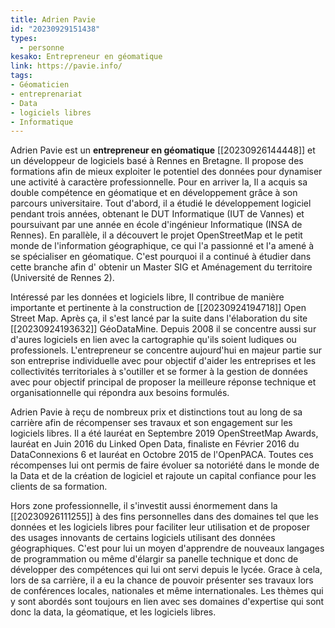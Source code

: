 ```yaml
---
title: Adrien Pavie
id: "20230929151438"
types:
  - personne
kesako: Entrepreneur en géomatique
link: https://pavie.info/
tags:
- Géomaticien
- entreprenariat
- Data
- logiciels libres
- Informatique
---
```


Adrien Pavie est un **entrepreneur en géomatique**  [[20230926144448]] et un développeur de logiciels basé à Rennes en Bretagne. Il propose des formations afin de mieux exploiter le potentiel des données pour dynamiser une activité à caractère professionnelle. Pour en arriver la, Il a acquis sa double compétence en géomatique et en développement grâce à son parcours universitaire. Tout d'abord, il a étudié le développement logiciel pendant trois années, obtenant le DUT Informatique (IUT de Vannes) et poursuivant par une année en école d'ingénieur Informatique (INSA de Rennes). En parallèle, il a découvert le projet OpenStreetMap et le petit monde de l'information géographique, ce qui l'a passionné et l'a amené à se spécialiser en géomatique. C'est pourquoi il a continué à étudier dans cette branche afin d' obtenir un Master SIG et Aménagement du territoire (Université de Rennes 2). 

Intéressé par les données et logiciels libre, Il contribue de manière importante et pertinente à la construction de [[20230924194718]] Open Street Map. Après ça, il s'est lancé par la suite dans l'élaboration du site [[20230924193632]] GéoDataMine. Depuis 2008 il se concentre aussi sur d'aures logiciels en lien avec la cartographie qu'ils soient ludiques ou professionels. L'entrepreneur se concentre aujourd'hui en majeur partie sur son entreprise individuelle avec pour objectif d'aider les entreprises et les collectivités territoriales à s'outiller et se former à la gestion de données avec pour objectif principal de proposer la meilleure réponse technique et organisationnelle qui répondra aux besoins formulés. 

Adrien Pavie à reçu de nombreux prix et distinctions tout au long de sa carrière afin de récompenser ses travaux et son engagement sur les logiciels libres. Il a été lauréat en Septembre 2019 OpenStreetMap Awards, lauréat en Juin 2016 du Linked Open Data, finaliste en Février 2016 du DataConnexions 6 et lauréat en Octobre 2015 de l'OpenPACA. Toutes ces récompenses lui ont permis de faire évoluer sa notoriété dans le monde de la Data et de la création de logiciel et rajoute un capital confiance pour les clients de sa formation. 

Hors zone professionnelle, il s'investit aussi énormement dans la [[20230926111255]] à des fins personnelles dans des domaines tel que les données et les logiciels libres pour faciliter leur utilisation et de proposer des usages innovants de certains logiciels utilisant des données géographiques. C'est pour lui un moyen d'apprendre de nouveaux langages de programmation ou même d'élargir sa panelle technique et donc de développer des compétences qui lui ont servi depuis le lycée. Grace à cela, lors de sa carrière, il a eu la chance de pouvoir présenter ses travaux lors de conférences locales, nationales et même internationales. Les thèmes qui y sont abordés sont toujours en lien avec ses domaines d'expertise qui sont donc la data, la géomatique, et les logiciels libres. 